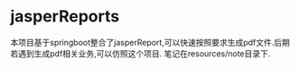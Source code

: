 # jasperReports
本项目基于springboot整合了jasperReport,可以快速按照要求生成pdf文件.后期若遇到生成pdf相关业务,可以仿照这个项目.
笔记在resources/note目录下.
